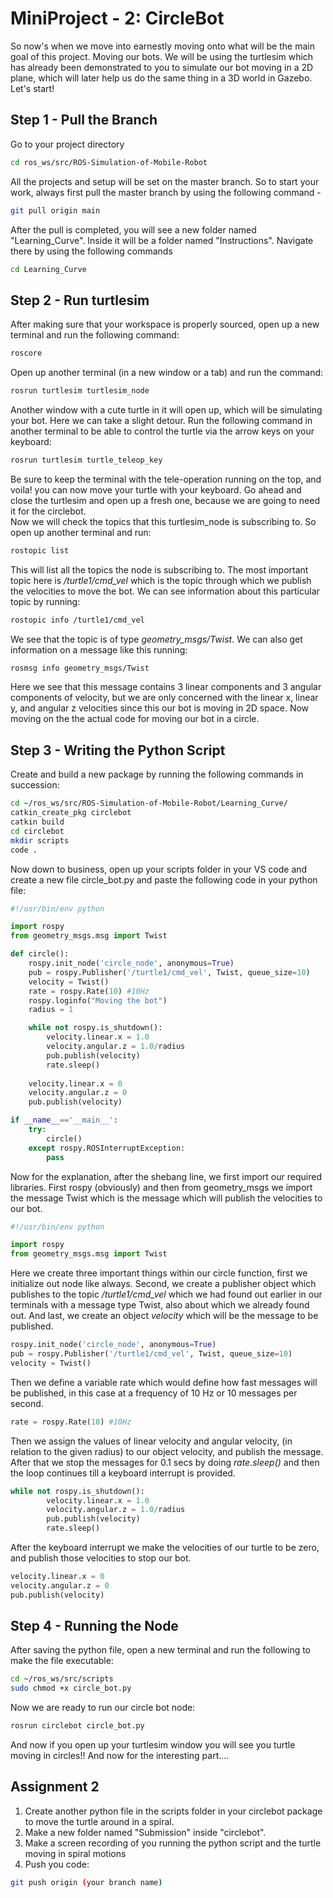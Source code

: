 # MiniProject - 2: CircleBot

So now's when we move into earnestly moving onto what will be the main goal of this project. Moving our bots. We will be using the turtlesim which has already been demonstrated to you to simulate our bot moving in a 2D plane, which will later help us do the same thing in a 3D world in Gazebo. Let's start!

## Step 1 - Pull the Branch
Go to your project directory
```bash
cd ros_ws/src/ROS-Simulation-of-Mobile-Robot
```
All the projects and setup will be set on the master branch. So to start your work, always first pull the master branch by using the following command - 

```bash
git pull origin main
```

After the pull is completed, you will see a new folder named "Learning_Curve". Inside it will be a folder named "Instructions". Navigate there by using the following commands

```bash
cd Learning_Curve
```
## Step 2 - Run turtlesim
After making sure that your workspace is properly sourced, open up a new terminal and run the following command:
```bash
roscore
```
Open up another terminal (in a new window or a tab) and run the command:
```bash
rosrun turtlesim turtlesim_node
```
Another window with a cute turtle in it will open up, which will be simulating your bot. Here we can take a slight detour. Run the following command in another terminal to be able to control the turtle via the arrow keys on your keyboard:
```bash
rosrun turtlesim turtle_teleop_key
```
Be sure to keep the terminal with the tele-operation running on the top, and voila! you can now move your turtle with your keyboard. Go ahead and close the turtlesim and open up a fresh one, because we are going to need it for the circlebot.  
Now we will check the topics that this turtlesim_node is subscribing to. So open up another terminal and run:
```bash
rostopic list
```
This will list all the topics the node is subscribing to. The most important topic here is */turtle1/cmd_vel* which is the topic through which we publish the velocities to move the bot. We can see information about this particular topic by running:
```bash
rostopic info /turtle1/cmd_vel
```
We see that the topic is of type *geometry_msgs/Twist*. We can also get information on a message like this running:
```bash
rosmsg info geometry_msgs/Twist
```
Here we see that this message contains 3 linear components and 3 angular components of velocity, but we are only concerned with the linear x, linear y, and angular z velocities since this our bot is moving in 2D space. Now moving on the the actual code for moving our bot in a circle.

## Step 3 - Writing the Python Script
Create and build a new package by running the following commands in succession:
```bash
cd ~/ros_ws/src/ROS-Simulation-of-Mobile-Robot/Learning_Curve/
catkin_create_pkg circlebot 
catkin build
cd circlebot
mkdir scripts
code .
```
Now down to business, open up your scripts folder in your VS code and create a new file circle_bot.py and paste the following code in your python file:

```python
#!/usr/bin/env python

import rospy
from geometry_msgs.msg import Twist

def circle():
    rospy.init_node('circle_node', anonymous=True)
    pub = rospy.Publisher('/turtle1/cmd_vel', Twist, queue_size=10)
    velocity = Twist()
    rate = rospy.Rate(10) #10Hz
    rospy.loginfo("Moving the bot")
    radius = 1

    while not rospy.is_shutdown():
        velocity.linear.x = 1.0
        velocity.angular.z = 1.0/radius
        pub.publish(velocity)
        rate.sleep()
    
    velocity.linear.x = 0
    velocity.angular.z = 0
    pub.publish(velocity)

if __name__=='__main__':
    try:
        circle()
    except rospy.ROSInterruptException:
        pass
```
Now for the explanation, after the shebang line, we first import our required libraries. First rospy (obviously) and then from geometry_msgs we import the message Twist which is the message which will publish the velocities to our bot.
```python
#!/usr/bin/env python

import rospy
from geometry_msgs.msg import Twist
```
Here we create three important things within our circle function, first we initialize out node like always. Second, we create a publisher object which publishes to the topic */turtle1/cmd_vel* which we had found out earlier in our terminals with a message type Twist, also about which we already found out. And last, we create an object *velocity* which will be the message to be published.
```python
rospy.init_node('circle_node', anonymous=True)
pub = rospy.Publisher('/turtle1/cmd_vel', Twist, queue_size=10)
velocity = Twist()
```
Then we define a variable rate which would define how fast messages will be published, in this case at a frequency of 10 Hz or 10 messages per second. 
```python
rate = rospy.Rate(10) #10Hz
```
Then we assign the values of linear velocity and angular velocity, (in relation to the given radius) to our object velocity, and publish the message. After that we stop the messages for 0.1 secs by doing *rate.sleep()* and then the loop continues till a keyboard interrupt is provided.
```python
while not rospy.is_shutdown():
        velocity.linear.x = 1.0
        velocity.angular.z = 1.0/radius
        pub.publish(velocity)
        rate.sleep()
```
After the keyboard interrupt we make the velocities of our turtle to be zero, and publish those velocities to stop our bot.
```python
velocity.linear.x = 0
velocity.angular.z = 0
pub.publish(velocity)
```
## Step 4 - Running the Node
After saving the python file, open a new terminal and run the following to make the file executable:
```bash
cd ~/ros_ws/src/scripts
sudo chmod +x circle_bot.py
```
Now we are ready to run our circle bot node:
```bash
rosrun circlebot circle_bot.py
```
And now if you open up your turtlesim window you will see you turtle moving in circles!!
And now for the interesting part....

## Assignment 2
1. Create another python file in the scripts folder in your circlebot package to move the turtle around in a spiral.
2. Make a new folder named "Submission" inside "circlebot".
3. Make a screen recording of you running the python script and the turtle moving in spiral motions
4. Push you code:
```bash
git push origin (your branch name)
```  
